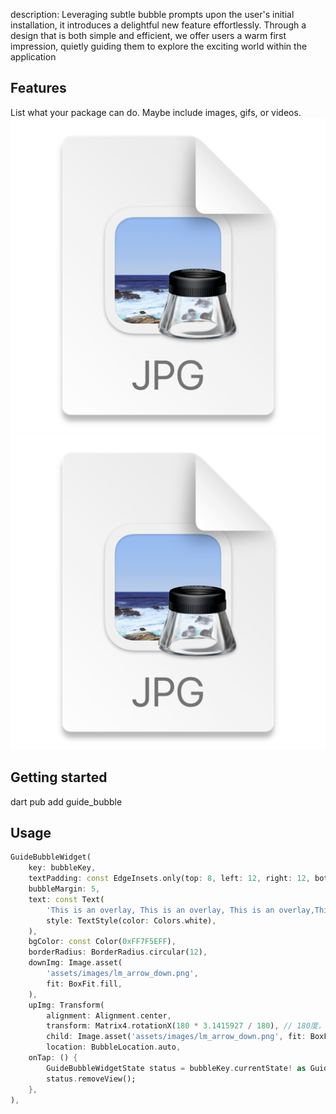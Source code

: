description: Leveraging subtle bubble prompts upon the user's initial installation, it introduces a delightful new feature effortlessly. Through a design that is both simple and efficient, we offer users a warm first impression, quietly guiding them to explore the exciting world within the application


## Features

List what your package can do. Maybe include images, gifs, or videos.
![img.png](img.png)
![img_1.png](img_1.png)
## Getting started

dart pub add guide_bubble

## Usage

```dart
GuideBubbleWidget(
    key: bubbleKey,
    textPadding: const EdgeInsets.only(top: 8, left: 12, right: 12, bottom: 8),
    bubbleMargin: 5,
    text: const Text(
        'This is an overlay, This is an overlay, This is an overlay,This is an overlay,This is an overlay,This is an overlay,',
        style: TextStyle(color: Colors.white),
    ),
    bgColor: const Color(0xFF7F5EFF),
    borderRadius: BorderRadius.circular(12),
    downImg: Image.asset(
        'assets/images/lm_arrow_down.png',
        fit: BoxFit.fill,
    ),
    upImg: Transform(
        alignment: Alignment.center,
        transform: Matrix4.rotationX(180 * 3.1415927 / 180), // 180度，也可以使用pi
        child: Image.asset('assets/images/lm_arrow_down.png', fit: BoxFit.fill)),
        location: BubbleLocation.auto,
    onTap: () {
        GuideBubbleWidgetState status = bubbleKey.currentState! as GuideBubbleWidgetState;
        status.removeView();
    },
),
```